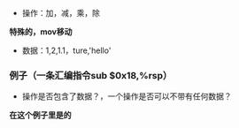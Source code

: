 - 操作：加，减，乘，除

**特殊的，mov移动**

- 数据：1,2,1.1，ture,'hello'

### 例子（一条汇编指令sub    $0x18,%rsp）
- 操作是否包含了数据？，一个操作是否可以不带有任何数据？

**在这个例子里是的**
